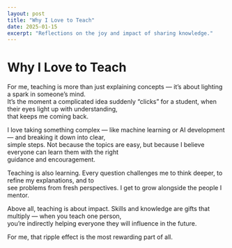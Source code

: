 ```yaml
---
layout: post
title: "Why I Love to Teach"
date: 2025-01-15
excerpt: "Reflections on the joy and impact of sharing knowledge."
---
```


# Why I Love to Teach

For me, teaching is more than just explaining concepts — it’s about lighting a spark in someone’s mind.  
It’s the moment a complicated idea suddenly “clicks” for a student, when their eyes light up with understanding,  
that keeps me coming back.

I love taking something complex — like machine learning or AI development — and breaking it down into clear,  
simple steps. Not because the topics are easy, but because I believe everyone can learn them with the right  
guidance and encouragement.

Teaching is also learning. Every question challenges me to think deeper, to refine my explanations, and to  
see problems from fresh perspectives. I get to grow alongside the people I mentor.

Above all, teaching is about impact. Skills and knowledge are gifts that multiply — when you teach one person,  
you’re indirectly helping everyone they will influence in the future.

For me, that ripple effect is the most rewarding part of all.